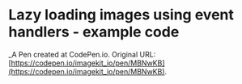 # Lazy loading images using event handlers - example code
 _A Pen created at CodePen.io. Original URL: [https://codepen.io/imagekit_io/pen/MBNwKB](https://codepen.io/imagekit_io/pen/MBNwKB).

 
